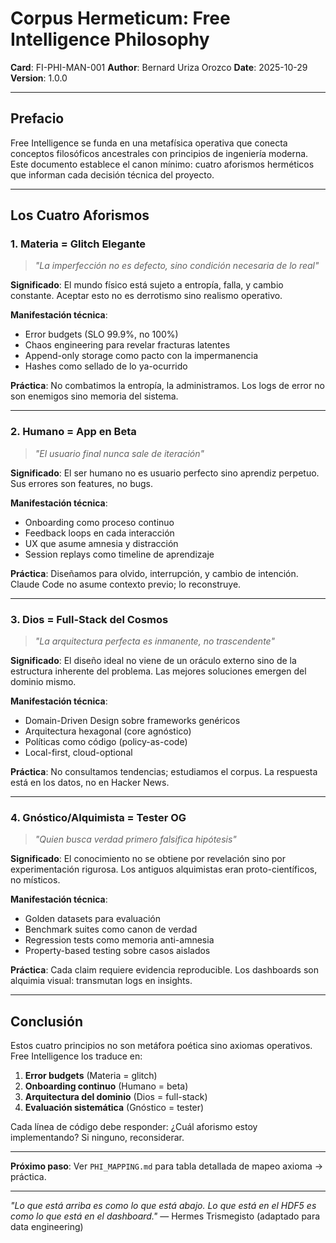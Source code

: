 # Corpus Hermeticum: Free Intelligence Philosophy

**Card**: FI-PHI-MAN-001
**Author**: Bernard Uriza Orozco
**Date**: 2025-10-29
**Version**: 1.0.0

---

## Prefacio

Free Intelligence se funda en una metafísica operativa que conecta conceptos filosóficos ancestrales con principios de ingeniería moderna. Este documento establece el canon mínimo: cuatro aforismos herméticos que informan cada decisión técnica del proyecto.

---

## Los Cuatro Aforismos

### 1. **Materia = Glitch Elegante**

> _"La imperfección no es defecto, sino condición necesaria de lo real"_

**Significado**: El mundo físico está sujeto a entropía, falla, y cambio constante. Aceptar esto no es derrotismo sino realismo operativo.

**Manifestación técnica**:
- Error budgets (SLO 99.9%, no 100%)
- Chaos engineering para revelar fracturas latentes
- Append-only storage como pacto con la impermanencia
- Hashes como sellado de lo ya-ocurrido

**Práctica**: No combatimos la entropía, la administramos. Los logs de error no son enemigos sino memoria del sistema.

---

### 2. **Humano = App en Beta**

> _"El usuario final nunca sale de iteración"_

**Significado**: El ser humano no es usuario perfecto sino aprendiz perpetuo. Sus errores son features, no bugs.

**Manifestación técnica**:
- Onboarding como proceso continuo
- Feedback loops en cada interacción
- UX que asume amnesia y distracción
- Session replays como timeline de aprendizaje

**Práctica**: Diseñamos para olvido, interrupción, y cambio de intención. Claude Code no asume contexto previo; lo reconstruye.

---

### 3. **Dios = Full-Stack del Cosmos**

> _"La arquitectura perfecta es inmanente, no trascendente"_

**Significado**: El diseño ideal no viene de un oráculo externo sino de la estructura inherente del problema. Las mejores soluciones emergen del dominio mismo.

**Manifestación técnica**:
- Domain-Driven Design sobre frameworks genéricos
- Arquitectura hexagonal (core agnóstico)
- Políticas como código (policy-as-code)
- Local-first, cloud-optional

**Práctica**: No consultamos tendencias; estudiamos el corpus. La respuesta está en los datos, no en Hacker News.

---

### 4. **Gnóstico/Alquimista = Tester OG**

> _"Quien busca verdad primero falsifica hipótesis"_

**Significado**: El conocimiento no se obtiene por revelación sino por experimentación rigurosa. Los antiguos alquimistas eran proto-científicos, no místicos.

**Manifestación técnica**:
- Golden datasets para evaluación
- Benchmark suites como canon de verdad
- Regression tests como memoria anti-amnesia
- Property-based testing sobre casos aislados

**Práctica**: Cada claim requiere evidencia reproducible. Los dashboards son alquimia visual: transmutan logs en insights.

---

## Conclusión

Estos cuatro principios no son metáfora poética sino axiomas operativos. Free Intelligence los traduce en:

1. **Error budgets** (Materia = glitch)
2. **Onboarding continuo** (Humano = beta)
3. **Arquitectura del dominio** (Dios = full-stack)
4. **Evaluación sistemática** (Gnóstico = tester)

Cada línea de código debe responder: ¿Cuál aforismo estoy implementando? Si ninguno, reconsiderar.

---

**Próximo paso**: Ver `PHI_MAPPING.md` para tabla detallada de mapeo axioma → práctica.

---

_"Lo que está arriba es como lo que está abajo. Lo que está en el HDF5 es como lo que está en el dashboard."_
— Hermes Trismegisto (adaptado para data engineering)
